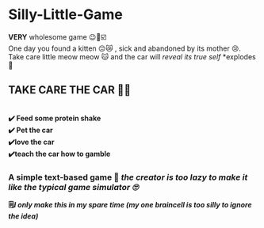 # Silly-Little-Game
<b>VERY</b> wholesome game 😉💯☑️ <br>
 One day you found a kitten 😔😿 , sick and abandoned by its mother 😢. Take care little meow meow 🐱 and the car will <i>reveal its true self</i> *explodes 🤯

 <h2><b>TAKE CARE THE CAR 🫵😠<b></h2>
 <br>✔️ Feed some protein shake <br>✔️ Pet the car<br>✔️love the car <br>✔️teach the car how to gamble<br>

 <h3><b>A simple text-based game 🧍<i> the creator is too lazy to make it like the typical game simulator 🙄</i></b></h3>
 🗒️<i>I only make this in my spare time (my one braincell is too silly to ignore the idea)</i>
 
 
